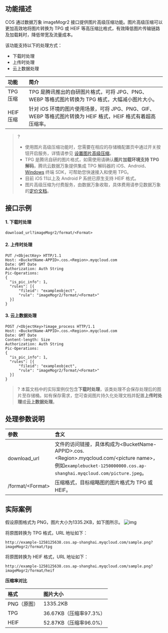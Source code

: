 ## 功能描述

COS 通过数据万象 imageMogr2 接口提供图片高级压缩功能。图片高级压缩可以更加高效地将图片转换为 TPG 或 HEIF 等高压缩比格式，有效降低图片传输链路及加载耗时，降低带宽及流量成本。

该功能支持以下的处理方式：

- 下载时处理
- 上传时处理
- 云上数据处理


| 功能      | 简介                                                         |
| :-------- | :----------------------------------------------------------- |
| TPG 压缩  | TPG 是腾讯推出的自研图片格式，可将 JPG、PNG、WEBP 等格式图片转换为 TPG 格式，大幅减小图片大小。 |
| HEIF 压缩 | 针对 iOS 环境的图片使用场景，可将 JPG、PNG、GIF、WEBP 等格式图片转换为 HEIF 格式，HEIF 格式有着超高压缩率。 |

>?
> - 使用图片高级压缩功能时，您需要在相应的存储桶配置页中通过开关按钮开启服务，详情请参见 [设置图片高级压缩](https://intl.cloud.tencent.com/document/product/436/40117)。
> - TPG 是腾讯自研的图片格式，如需使用请确认**图片加载环境支持 TPG 解码**，腾讯云数据万象提供集成 TPG 解码器的 iOS、Android、[Windows](https://main.qcloudimg.com/raw/851dd252378813d250eeca5ed55ffd36/TPG_win_SDK.zip) 终端 SDK，可帮助您快速接入和使用 TPG。
> - 目前 iOS 11以上及 Android P 系统已原生支持 HEIF 格式。
> - 图片高级压缩为付费服务，由数据万象收取，具体费用请参见数据万象的[定价文档](https://intl.cloud.tencent.com/document/product/1045/33431)。
> 

## 接口示例

#### 1. 下载时处理

```plaintext
download_url?imageMogr2/format/<Format>
```

#### 2. 上传时处理

```http
PUT /<ObjectKey> HTTP/1.1
Host: <BucketName-APPID>.cos.<Region>.myqcloud.com
Date: GMT Date
Authorization: Auth String
Pic-Operations: 
{
  "is_pic_info": 1,
  "rules": [{
      "fileid": "exampleobject",
      "rule": "imageMogr2/format/<Format>"
  }]
}
```

#### 3. 云上数据处理

```http
POST /<ObjectKey>?image_process HTTP/1.1
Host: <BucketName-APPID>.cos.<Region>.myqcloud.com
Date: GMT Date
Content-length: Size
Authorization: Auth String
Pic-Operations: 
{
  "is_pic_info": 1,
  "rules": [{
      "fileid": "exampleobject",
      "rule": "imageMogr2/format/<Format>"
  }]
}
```

>? 本篇文档中的实际案例仅包含**下载时处理**，该类处理不会保存处理后的图片至存储桶。如有保存需求，您可查阅图片持久化处理文档并配置**上传时处理**或**云上数据处理**。

## 处理参数说明

| 参数             | 含义                                                         |
| :--------------- | :----------------------------------------------------------- |
| download_url     | 文件的访问链接，具体构成为&lt;BucketName-APPID>.cos.&lt;Region>.myqcloud.com/&lt;picture name>， 例如`examplebucket-1250000000.cos.ap-shanghai.myqcloud.com/picture.jpeg`。 |
| /format/&lt;Format> | 压缩格式，目标缩略图的图片格式为 TPG 或 HEIF。               |

## 实际案例

假设原图格式为 PNG，图片大小为1335.2KB，如下图所示。
![img](https://main.qcloudimg.com/raw/8d539dcbea299f55ea786feb26f5c21b.png)

将原图转换为 TPG 格式，URL 地址如下：

```plaintext
http://example-1258125638.cos.ap-shanghai.myqcloud.com/sample.png?imageMogr2/format/tpg
```

将原图转换为 HEIF 格式，URL 地址如下：

```plaintext
http://example-1258125638.cos.ap-shanghai.myqcloud.com/sample.png?imageMogr2/format/heif
```

**压缩率对比**

| 格式        | 图片大小               |
| :---------- | :--------------------- |
| PNG（原图） | 1335.2KB               |
| TPG         | 36.67KB（压缩率97.3%） |
| HEIF        | 52.87KB（压缩率96.0%） |
